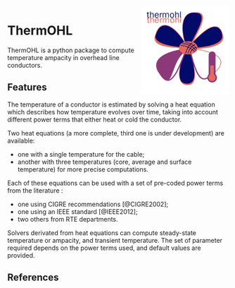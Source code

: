 <!--
SPDX-FileCopyrightText: 2025 RTE (https://www.rte-france.com)

This Source Code Form is subject to the terms of the Mozilla Public
License, v. 2.0. If a copy of the MPL was not distributed with this
file, You can obtain one at http://mozilla.org/MPL/2.0/.
SPDX-License-Identifier: MPL-2.0
-->

<img src="assets/images/logos/thermohl_logo.png" width="200" height="200" alt="Phlowers logo" style="float: right; display: block; margin: 0 auto"/>

# ThermOHL

ThermOHL is a python package to compute temperature ampacity in overhead line conductors.

## Features

The temperature of a conductor is estimated by solving a heat equation which describes how temperature evolves over
time, taking into account different power terms that either heat or cold the conductor.

Two heat equations (a more complete, third one is under development) are available:

* one with a single temperature for the cable;
* another with three temperatures (core, average and surface temperature) for more precise computations.

Each of these equations can be used with a set of pre-coded power terms from the literature :

[TODO : find a clean way to include references (maybe a dedicated page?)]: #

* one using CIGRE recommendations [@CIGRE2002];  
* one using an IEEE standard [@IEEE2012];  
* two others from RTE departments.

Solvers derivated from heat equations can compute steady-state temperature or ampacity, and transient temperature. The
set of parameter required depends on the power terms used, and default values are provided.

## References
